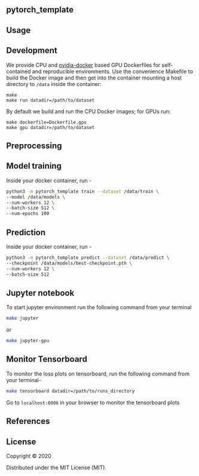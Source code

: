 ## pytorch_template

## Usage

## Development

We provide CPU and [nvidia-docker](https://github.com/NVIDIA/nvidia-docker) based GPU Dockerfiles for self-contained and reproducible environments.
Use the convenience Makefile to build the Docker image and then get into the container mounting a host directory to `/data` inside the container:

```
make
make run datadir=/path/to/dataset
```

By default we build and run the CPU Docker images; for GPUs run:

```
make dockerfile=Dockerfile.gpu
make gpu datadir=/path/to/dataset
```

## Preprocessing


## Model training
Inside your docker container, run -
```bash
python3 -m pytorch_template train --dataset /data/train \
--model /data/models \
--num-workers 12 \
--batch-size 512 \
--num-epochs 100
```

## Prediction
Inside your docker container, run -
```bash
python3 -m pytorch_template predict --dataset /data/predict \
--checkpoint /data/models/best-checkpoint.pth \
--num-workers 12 \
--batch-size 512
```

## Jupyter notebook
To start jupyter environment run the following command from your terminal
```bash
make jupyter
```
or
```bash
make jupyter-gpu
```

## Monitor Tensorboard
To monitor the loss plots on tensorboard, run the following command from your terminal-
```bash
make tensorboard datadir=/path/to/runs_directory
```
Go to `localhost:6006` in your browser to monitor the tensorboard plots

## References

## License
Copyright © 2020  

Distributed under the MIT License (MIT).
